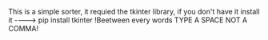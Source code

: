 This is a simple sorter, it requied the tkinter library, if you don't have it install it ----> pip install tkinter
!Beetween every words TYPE A SPACE NOT A COMMA!
